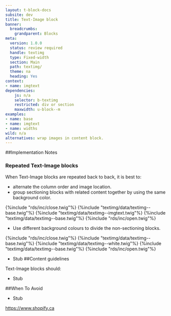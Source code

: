 ```yaml
---
layout: t-block-docs
subsite: dev
title: Text-Image block
banner:
  breadcrumbs:
    grandparent: Blocks
meta:
  version: 1.0.0
  status: review required
  handle: textimg
  type: Fixed-width
  section: Main
  path: textimg/
  theme: na
  heading: Yes
context: 
- name: imgtext
dependencies:
    js: n/a
    selector: b-textimg
    restricted: div or section
    maxwidth: u-block--m
examples:
- name: base
- name: imgtext
- name: widths
wild: n/a
alternatives: wrap images in content block.
---
```

##Implementation Notes

### Repeated Text-Image blocks

When Text-Image blocks are repeated back to back, it is best to:

- alternate the column order and image location.
- group sectioning blocks with related content together by using the same background color.

{%include "rds/inc/close.twig"%}
{%include "textimg/data/textimg--base.twig"%}
{%include "textimg/data/textimg--imgtext.twig"%}
{%include "textimg/data/textimg--base.twig"%}
{%include "rds/inc/open.twig"%}

- Use different background colours to divide the non-sectioning blocks.

{%include "rds/inc/close.twig"%}
{%include "textimg/data/textimg--base.twig"%}
{%include "textimg/data/textimg--white.twig"%}
{%include "textimg/data/textimg--base.twig"%}
{%include "rds/inc/open.twig"%}

- Stub
##Content guidelines

Text-Image blocks should:

- Stub

##When To Avoid

- Stub 


https://www.shopify.ca
